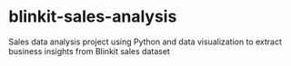 # blinkit-sales-analysis
Sales data analysis project using Python and data visualization to extract business insights from Blinkit sales dataset
